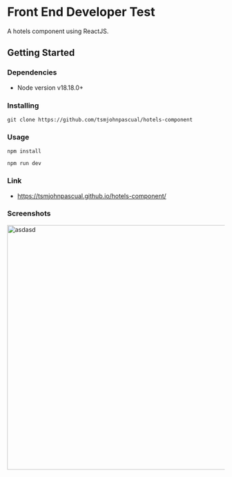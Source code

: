 # Front End Developer Test

A hotels component using ReactJS.

## Getting Started

### Dependencies

* Node version v18.18.0+

### Installing

```
git clone https://github.com/tsmjohnpascual/hotels-component
```

### Usage

```
npm install

npm run dev
```

### Link

- https://tsmjohnpascual.github.io/hotels-component/

### Screenshots

<img width="567" alt="asdasd" src="https://github.com/tsmjohnpascual/advice-app/assets/36450257/cc0a699a-ea09-4edf-8a4c-ccf17b24a5e7">
